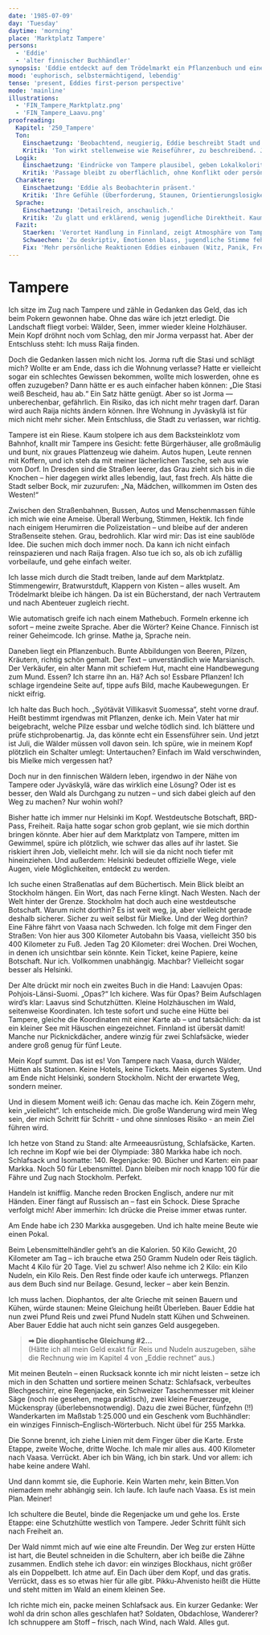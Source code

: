 ```yaml
---
date: '1985-07-09'
day: 'Tuesday'
daytime: 'morning'
place: 'Marktplatz Tampere'
persons:
  - 'Eddie'
  - 'alter finnischer Buchhändler'
synopsis: 'Eddie entdeckt auf dem Trödelmarkt ein Pflanzenbuch und einen Laavu-Führer, entwickelt einen Plan: zu Fuß nach Vaasa, mit Hütten und Proviant. Sie kauft Ausrüstung und rechnet mit großer Euphorie ihre Route durch.'
mood: 'euphorisch, selbstermächtigend, lebendig'
tense: 'present, Eddies first-person perspective'
mode: 'mainline'
illustrations:
  - 'FIN_Tampere_Marktplatz.png'
  - 'FIN_Tampere_Laavu.png'
proofreading:
  Kapitel: '250_Tampere'
  Ton:
    Einschaetzung: 'Beobachtend, neugierig, Eddie beschreibt Stadt und Atmosphäre.'
    Kritik: 'Ton wirkt stellenweise wie Reiseführer, zu beschreibend. Jugendlich-chaotische Kommentare fehlen.'
  Logik:
    Einschaetzung: 'Eindrücke von Tampere plausibel, geben Lokalkolorit.'
    Kritik: 'Passage bleibt zu oberflächlich, ohne Konflikt oder persönliche Reibung. Gefahr, dass Szene wie Kulisse wirkt.'
  Charaktere:
    Einschaetzung: 'Eddie als Beobachterin präsent.'
    Kritik: 'Ihre Gefühle (Überforderung, Staunen, Orientierungslosigkeit) treten kaum hervor. Nebenfiguren werden nur gestreift.'
  Sprache:
    Einschaetzung: 'Detailreich, anschaulich.'
    Kritik: 'Zu glatt und erklärend, wenig jugendliche Direktheit. Kaum spontane Gedanken oder rotzige Vergleiche, die Eddie sonst lebendig machen.'
  Fazit:
    Staerken: 'Verortet Handlung in Finnland, zeigt Atmosphäre von Tampere.'
    Schwaechen: 'Zu deskriptiv, Emotionen blass, jugendliche Stimme fehlt.'
    Fix: 'Mehr persönliche Reaktionen Eddies einbauen (Witz, Panik, Freude), Sprache jugendlicher und sprunghafter gestalten, kleine Begegnungen oder Stolperer ergänzen.'
---
```


# Tampere

Ich sitze im Zug nach Tampere und zähle in Gedanken das Geld, das ich beim
Pokern gewonnen habe. Ohne das wäre ich jetzt erledigt. Die Landschaft fliegt
vorbei: Wälder, Seen, immer wieder kleine Holzhäuser. Mein Kopf dröhnt noch vom
Schlag, den mir Jorma verpasst hat. Aber der Entschluss steht: Ich muss Raija
finden.

Doch die Gedanken lassen mich nicht los. Jorma ruft die Stasi und schlägt mich?
Wollte er am Ende, dass ich die Wohnung verlasse? Hatte er vielleicht sogar ein
schlechtes Gewissen bekommen, wollte mich loswerden, ohne es offen zuzugeben?
Dann hätte er es auch einfacher haben können: „Die Stasi weiß Bescheid, hau ab.“
Ein Satz hätte genügt. Aber so ist Jorma — unberechenbar, gefährlich. Ein
Risiko, das ich nicht mehr tragen darf. Daran wird auch Raija nichts ändern
können. Ihre Wohnung in Jyväskylä ist für mich nicht mehr sicher. Mein
Entschluss, die Stadt zu verlassen, war richtig.

Tampere ist ein Riese. Kaum stolpere ich aus dem Backsteinklotz vom Bahnhof,
knallt mir Tampere ins Gesicht: fette Bürgerhäuser, alle großmäulig und bunt,
nix graues Plattenzeug wie daheim. Autos hupen, Leute rennen mit Koffern, und
ich steh da mit meiner lächerlichen Tasche, seh aus wie vom Dorf. In Dresden
sind die Straßen leerer, das Grau zieht sich bis in die Knochen – hier dagegen
wirkt alles lebendig, laut, fast frech. Als hätte die Stadt selber Bock, mir
zuzurufen: „Na, Mädchen, willkommen im Osten des Westen!“

Zwischen den Straßenbahnen, Bussen, Autos und Menschenmassen fühle ich mich wie
eine Ameise. Überall Werbung, Stimmen, Hektik. Ich finde nach einigem Herumirren
die Polizeistation – und bleibe auf der anderen Straßenseite stehen. Grau,
bedrohlich. Klar wird mir: Das ist eine saublöde Idee. Die suchen mich doch
immer noch. Da kann ich nicht einfach reinspazieren und nach Raija fragen. Also
tue ich so, als ob ich zufällig vorbeilaufe, und gehe einfach weiter.

Ich lasse mich durch die Stadt treiben, lande auf dem Marktplatz. Stimmengewirr,
Bratwurstduft, Klappern von Kisten – alles wuselt. Am Trödelmarkt bleibe ich
hängen. Da ist ein Bücherstand, der nach Vertrautem und nach Abenteuer zugleich
riecht.

Wie automatisch greife ich nach einem Mathebuch. Formeln erkenne ich sofort –
meine zweite Sprache. Aber die Wörter? Keine Chance. Finnisch ist reiner
Geheimcode. Ich grinse. Mathe ja, Sprache nein.

Daneben liegt ein Pflanzenbuch. Bunte Abbildungen von Beeren, Pilzen, Kräutern,
richtig schön gemalt. Der Text – unverständlich wie Marsianisch. Der Verkäufer,
ein alter Mann mit schiefem Hut, macht eine Handbewegung zum Mund. Essen? Ich
starre ihn an. Hä? Ach so! Essbare Pflanzen! Ich schlage irgendeine Seite auf,
tippe aufs Bild, mache Kaubewegungen. Er nickt eifrig.

Ich halte das Buch hoch. „Syötävät Villikasvit Suomessa“, steht vorne drauf.
Heißt bestimmt irgendwas mit Pflanzen, denke ich. Mein Vater hat mir
beigebracht, welche Pilze essbar und welche tödlich sind. Ich blättere und prüfe
stichprobenartig. Ja, das könnte echt ein Essensführer sein. Und jetzt ist Juli,
die Wälder müssen voll davon sein. Ich spüre, wie in meinem Kopf plötzlich ein
Schalter umlegt: Untertauchen? Einfach im Wald verschwinden, bis Mielke mich
vergessen hat?

Doch nur in den finnischen Wäldern leben, irgendwo in der Nähe von Tampere oder
Jyväskylä, wäre das wirklich eine Lösung? Oder ist es besser, den Wald als
Durchgang zu nutzen – und sich dabei gleich auf den Weg zu machen? Nur wohin
wohl?

Bisher hatte ich immer nur Helsinki im Kopf. Westdeutsche Botschaft, BRD-Pass,
Freiheit. Raija hatte sogar schon grob geplant, wie sie mich dorthin bringen
könnte. Aber hier auf dem Marktplatz von Tampere, mitten im Gewimmel, spüre ich
plötzlich, wie schwer das alles auf ihr lastet. Sie riskiert ihren Job,
vielleicht mehr. Ich will sie da nicht noch tiefer mit hineinziehen. Und
außerdem: Helsinki bedeutet offizielle Wege, viele Augen, viele Möglichkeiten,
entdeckt zu werden.

Ich suche einen Straßenatlas auf dem Büchertisch. Mein Blick bleibt an Stockholm
hängen. Ein Wort, das nach Ferne klingt. Nach Westen. Nach der Welt hinter der
Grenze. Stockholm hat doch auch eine westdeutsche Botschaft. Warum nicht
dorthin? Es ist weit weg, ja, aber vielleicht gerade deshalb sicherer. Sicher zu
weit selbst für Mielke. Und der Weg dorthin? Eine Fähre fährt von Vaasa nach
Schweden. Ich folge mit dem Finger den Straßen: Von hier aus 300 Kilometer
Autobahn bis Vaasa, vielleicht 350 bis 400 Kilometer zu Fuß. Jeden Tag 20
Kilometer: drei Wochen. Drei Wochen, in denen ich unsichtbar sein könnte. Kein
Ticket, keine Papiere, keine Botschaft. Nur ich. Vollkommen unabhängig. Machbar?
Vielleicht sogar besser als Helsinki.

Der Alte drückt mir noch ein zweites Buch in die Hand: Laavujen Opas:
Pohjois-Länsi-Suomi. „Opas?“ Ich kichere. Was für Opas? Beim Aufschlagen wird’s
klar: Laavus sind Schutzhütten. Kleine Holzhäuschen im Wald, seitenweise
Koordinaten. Ich teste sofort und suche eine Hütte bei Tampere, gleiche die
Koordinaten mit einer Karte ab – und tatsächlich: da ist ein kleiner See mit
Häuschen eingezeichnet. Finnland ist übersät damit! Manche nur Picknickdächer,
andere winzig für zwei Schlafsäcke, wieder andere groß genug für fünf Leute.

Mein Kopf summt. Das ist es! Von Tampere nach Vaasa, durch Wälder, Hütten als
Stationen. Keine Hotels, keine Tickets. Mein eigenes System. Und am Ende nicht
Helsinki, sondern Stockholm. Nicht der erwartete Weg, sondern meiner.

Und in diesem Moment weiß ich: Genau das mache ich. Kein Zögern mehr, kein
„vielleicht“. Ich entscheide mich. Die große Wanderung wird mein Weg sein, der
mich Schritt für Schritt - und ohne sinnloses Risiko - an mein Ziel führen wird.

Ich hetze von Stand zu Stand: alte Armeeausrüstung, Schlafsäcke, Karten. Ich
rechne im Kopf wie bei der Olympiade: 380 Markka habe ich noch. Schlafsack und
Isomatte: 140. Regenjacke: 90. Bücher und Karten: ein paar Markka. Noch 50 für
Lebensmittel. Dann bleiben mir noch knapp 100 für die Fähre und Zug nach
Stockholm. Perfekt.

Handeln ist knifflig. Manche reden Brocken Englisch, andere nur mit Händen.
Einer fängt auf Russisch an – fast ein Schock. Diese Sprache verfolgt mich! Aber
immerhin: Ich drücke die Preise immer etwas runter.

Am Ende habe ich 230 Markka ausgegeben. Und ich halte meine Beute wie einen
Pokal.

Beim Lebensmittelhändler geht’s an die Kalorien. 50 Kilo Gewicht, 20 Kilometer
am Tag – ich brauche etwa 250 Gramm Nudeln oder Reis täglich. Macht 4 Kilo für
20 Tage. Viel zu schwer! Also nehme ich 2 Kilo: ein Kilo Nudeln, ein Kilo Reis.
Den Rest finde oder kaufe ich unterwegs. Pflanzen aus dem Buch sind nur Beilage.
Gesund, lecker – aber kein Benzin.

Ich muss lachen. Diophantos, der alte Grieche mit seinen Bauern und Kühen, würde
staunen: Meine Gleichung heißt Überleben. Bauer Eddie hat nun zwei Pfund Reis
und zwei Pfund Nudeln statt Kühen und Schweinen. Aber Bauer Eddie hat auch nicht
sein ganzes Geld ausgegeben.

> **➡ Die diophantische Gleichung #2…**\
> (Hätte ich all mein Geld exakt für Reis und Nudeln auszugeben, sähe die Rechnung wie im Kapitel 4 von „Eddie rechnet“ aus.)

Mit meinen Beuteln – einen Rucksack konnte ich mir nicht leisten – setze ich
mich in den Schatten und sortiere meinen Schatz: Schlafsack, verbeultes
Blechgeschirr, eine Regenjacke, ein Schweizer Taschenmesser mit kleiner Säge
(noch nie gesehen, mega praktisch), zwei kleine Feuerzeuge, Mückenspray
(überlebensnotwendig). Dazu die zwei Bücher, fünfzehn (!!) Wanderkarten im
Maßstab 1:25.000 und ein Geschenk vom Buchhändler: ein winziges
Finnisch–Englisch-Wörterbuch. Nicht übel für 255 Markka.

Die Sonne brennt, ich ziehe Linien mit dem Finger über die Karte. Erste Etappe,
zweite Woche, dritte Woche. Ich male mir alles aus. 400 Kilometer nach Vaasa.
Verrückt. Aber ich bin Wäng, ich bin stark. Und vor allem: ich habe keine andere
Wahl.

Und dann kommt sie, die Euphorie. Kein Warten mehr, kein Bitten.Von niemadem
mehr abhängig sein. Ich laufe. Ich laufe nach Vaasa. Es ist mein Plan. Meiner!

Ich schultere die Beutel, binde die Regenjacke um und gehe los. Erste Etappe:
eine Schutzhütte westlich von Tampere. Jeder Schritt fühlt sich nach Freiheit
an.

Der Wald nimmt mich auf wie eine alte Freundin. Der Weg zur ersten Hütte ist
hart, die Beutel schneiden in die Schultern, aber ich beiße die Zähne zusammen.
Endlich stehe ich davor: ein winziges Blockhaus, nicht größer als ein
Doppelbett. Ich atme auf. Ein Dach über dem Kopf, und das gratis. Verrückt, dass
es so etwas hier für alle gibt. Pikku-Ahvenisto heißt die Hütte und steht mitten
im Wald an einem kleinen See.

Ich richte mich ein, packe meinen Schlafsack aus. Ein kurzer Gedanke: Wer wohl
da drin schon alles geschlafen hat? Soldaten, Obdachlose, Wanderer? Ich
schnuppere am Stoff – frisch, nach Wind, nach Wald. Alles gut.

